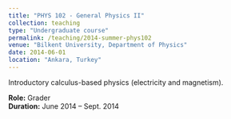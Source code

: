 ```yaml
---
title: "PHYS 102 - General Physics II"
collection: teaching
type: "Undergraduate course"
permalink: /teaching/2014-summer-phys102
venue: "Bilkent University, Department of Physics"
date: 2014-06-01
location: "Ankara, Turkey"
---
```


Introductory calculus-based physics (electricity and magnetism).  

**Role:** Grader  
**Duration:** June 2014 – Sept. 2014  
